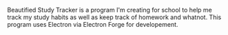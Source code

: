 Beautified Study Tracker is a program I'm creating for school to help me track my study habits as well as keep track of homework and whatnot.  This program uses Electron via Electron Forge for developement.  
